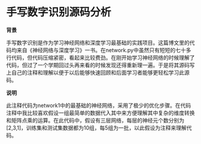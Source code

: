 # 手写数字识别源码分析
**背景**

手写数字识别是作为学习神经网络和深度学习最基础的实践项目。这篇博文里的代码均来自《神经网络与深度学习》一书。在network.py中虽然只有短短的七十多行代码，但代码压缩紧密，看起来比较费劲。在刚开始学习神经网络的时候理解了代码，但过了一个学期回过头再来看的时候发现还得重新理一遍。于是将其源码写上自己的注释和理解以便于以后能够快速回顾和后面学习者能够更轻松学习此源码。

**说明**

此注释代码为network1中的最基础的神经网络，采用了极少的优化步骤。在代码注释中我比较喜欢假设一组最简单的数据代入其中来方便理解其中复杂的维度转换和矩阵点乘的运算。在此代码中，假设有三层网络，每层的神经元个数分别为[2,3,1]，训练集和测试集数据都为10组，每5组为一批，以此假设为注释来理解代码。
